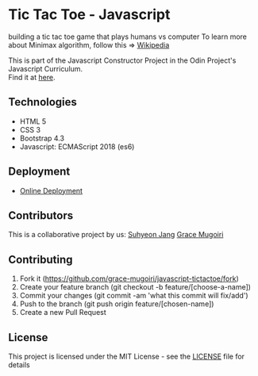 # Tic Tac Toe - Javascript
building a tic tac toe game that plays humans vs computer
To learn more about Minimax algorithm, follow this => [Wikipedia](https://en.wikipedia.org/wiki/Minimax)

This is part of the Javascript Constructor Project in the Odin Project's Javascript Curriculum. <br />
Find it at [here](https://www.theodinproject.com/courses/javascript/lessons/tic-tac-toe-javascript).

## Technologies
- HTML 5
- CSS 3
- Bootstrap 4.3
- Javascript: ECMAScript 2018 (es6)

## Deployment

- [Online Deployment](https://grace-mugoiri.github.io/javascript-tictactoe/index.html)

## Contributors

This is a collaborative project by us: [Suhyeon Jang](https://github.com/shjang7) [Grace Mugoiri](https://github.com/grace-mugoiri)

## Contributing

1. Fork it (https://github.com/grace-mugoiri/javascript-tictactoe/fork)
2. Create your feature branch (git checkout -b feature/[choose-a-name])
3. Commit your changes (git commit -am 'what this commit will fix/add')
4. Push to the branch (git push origin feature/[chosen-name])
5. Create a new Pull Request

## License

This project is licensed under the MIT License - see the [LICENSE](./LICENSE) file for details
